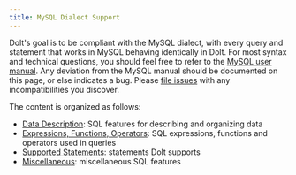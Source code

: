 ```yaml
---
title: MySQL Dialect Support
---
```


Dolt's goal is to be compliant with the MySQL dialect, with every query and statement that works in MySQL behaving identically in Dolt. For most syntax and technical questions, you should feel free to refer to the [MySQL user manual](https://dev.mysql.com/doc/refman/8.0/en/select.html). Any deviation from the MySQL manual should be documented on this page, or else indicates a bug. Please [file issues](https://github.com/dolthub/dolt/issues) with any incompatibilities you discover.

The content is organized as follows:
- [Data Description](data-description.md): SQL features for describing and organizing data
- [Expressions, Functions, Operators](expressions-functions-operators.md): SQL expressions, functions and operators used in queries
- [Supported Statements](supported-statement.md): statements Dolt supports
- [Miscellaneous](miscellaneous.md): miscellaneous SQL features
